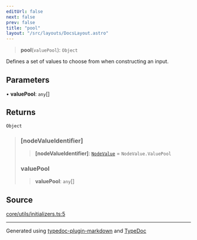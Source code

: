 ```yaml
---
editUrl: false
next: false
prev: false
title: "pool"
layout: "/src/layouts/DocsLayout.astro"
---
```


> **pool**(`valuePool`): `Object`

Defines a set of values to choose from when constructing an input.

## Parameters

• **valuePool**: `any`[]

## Returns

`Object`

> ### [nodeValueIdentifier]
>
> > **[nodeValueIdentifier]**: [`NodeValue`](/api/enumerations/nodevalue/) = `NodeValue.ValuePool`
>
> ### valuePool
>
> > **valuePool**: `any`[]
>

## Source

[core/utils/initializers.ts:5](https://github.com/edwinlzs/chainflow/blob/a565c76/src/core/utils/initializers.ts#L5)

***

Generated using [typedoc-plugin-markdown](https://www.npmjs.com/package/typedoc-plugin-markdown) and [TypeDoc](https://typedoc.org/)
